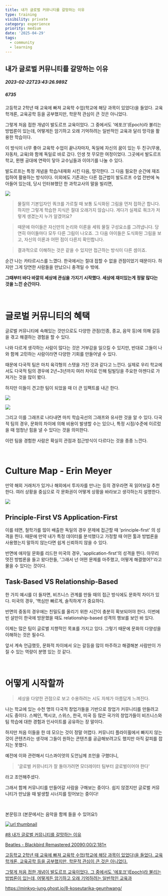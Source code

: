 ```yaml
---
title: 내가 글로벌 커뮤니티를 갈망하는 이유
type: training
visibility: private
category: experience
priority: medium
date: '2025-04-29'
tags:
  - community
  - learning
---
```

## 내가 글로벌 커뮤니티를 갈망하는 이유
##### 2023-02-22T23:43:26.989Z
##### 6735

<p>고등학교 2학년 때 교육에 빠져 교육학 수업(학교에 해당 과목이 있었다)을 들었다. 교육학개론, 교육공학 등을 공부했지만, 학문적 관심이 큰 것은 아니었다.</p><p>그렇게 처음 접한 개념이 발도르프 교육이었다. 그 중에서도 '에포크'(Epoch)라 불리는 방법론이 있는데, 어떻게든 암기하고 오래 기억하려는 일반적인 교육과 달리 망각을 활용한 학습이다.</p><p>이 방식이 너무 좋아 교육학 수업이 끝나자마자, 독일에 자신의 꿈이 있는 두 친구(무용, 자동차, 교육)와 함께 독일로 바로 갔다. 인생 첫 무모한 여정이었다. 그곳에서 발도르프 학교, 뮌헨 공대에 연락이 닿아 교수님들과 이야기를 나눌 수 있다.</p><p>발도르프는 특정 개념을 학습/내재화 시킨 다음, 망각한다. 그 다음 필요한 순간에 재조립하여 활용하는 방식이다. 이외에도 기존과는 다른 접근법이 발도르프 수업 전반에 녹아들어 있는데, 당시 인터뷰했던 한 과학교사의 말을 빌리면,</p><p><img src="https://media.disquiet.io/images/makerlog/ecece1db4864dbc218563476bdb7060ea8c41c78863eae68bcfc74dbc967cfdb"></p><blockquote>물질의 기본입자인 쿼크를 가르칠 때 보통 도식화된 그림을 먼저 접하곤 합니다. 하지만 그렇게 학습한 지식은 절대 오래가지 않습니다. 게다가 실제로 쿼크가 저렇게 생겼는지 누가 알겠어요?</blockquote><blockquote>때문에 아이들은 자신만의 논리와 이론을 세워 물질 구성요소를 그려냅니다. 당연히 아이들마다 모두 다른 그림이 나오죠. 그 다음 아이들은 도식화된 그림을 보고, 자신의 이론과 어떤 점이 다른지 확인합니다.</blockquote><blockquote>결과적으로 이해하는 것은 같을 수 있지만 접근하는 방식이 다른 셈이죠.</blockquote><p>순간 나는 카타르시스를 느꼈다. 한국에서는 절대 접할 수 없을 관점이었기 때문이다. 하지만 그게 당연한 사람들을 만났으니 충격일 수 밖에.</p><p><strong>그때부터 바다 바깥의 세상에 관심을 가지기 시작했다. 세상에 재미있는게 정말 많다는 것을 느낀 순간이다.</strong></p><p><br></p><h1>글로벌 커뮤니티의 혜택</h1><p>글로벌 커뮤니티에 속해있는 것만으로도 다양한 관점(인종, 종교, 음악 등)에 의해 갈등을 겪고 해결하는 경험을 할 수 있다.</p><p>나와 다르게 생각하는 사람이 많다는 것은 거부감을 일으킬 수 있지만, 반대로 그들이 나와 함께 고민하는 사람이라면 다양한 기회를 만들어낼 수 있다.</p><p>때문에 다국적 팀은 마치 육각형의 스탯을 가진 것과 같다고 느낀다. 실제로 우리 학교에서도 다국적 팀의 경우에 2년~3년까지 여러 차이로 인해 팀빌딩을 주요한 아젠다로 가져가는 것을 많이 봤다.</p><p>하지만 이들이 견고한 팀이 되었을 때 더 큰 임팩트를 내곤 한다.</p><p><img src="https://media.disquiet.io/images/makerlog/a939fede4708722e2ce63165d4a249fbafbcddffd79a0c72c45835b6fc8a2520"></p><p><img src="https://media.disquiet.io/images/makerlog/0daf11cfac94b7d97dc34e549d47657f92a0b4147b1fbab2b55231779c83a768"></p><p>그리고 이를 그래프로 나타내면 마치 학습곡선의 그래프와 유사한&nbsp;것을 알 수 있다. 다국적 팀의 경우, 문화의 차이에 의해 비용이 발생할 수는 있으나, 특정 시점/수준에 이르렀을 때 엄청난 힘을 낼 수 있다는 것을 의미한다.</p><p>이런 팀을 경험한 사람은 확실히 관점과 접근방식이 다르다는 것을 종종 느낀다.</p><p><br></p><h1>Culture Map - Erin Meyer</h1><p>만약 해외 거래처가 있거나 해외에서 투자자를 만나는 등의 경우라면 꼭 읽어보길 추천한다. 여러 상황을 중심으로 각 문화권이 어떻게 상황을 바라보고 생각하는지 설명한다.</p><p><img src="https://media.disquiet.io/images/makerlog/891476edcba69af838d3c2f9723c94fd2d97fbc4ef67313d3024026bc74907e4"></p><h2>Principle-First VS Application-First</h2><p>이를 테면, 철학가를 많이 배출한 독일의 경우 문제에 접근할 때 'principle-first' 의 성격을 띈다. 때문에 만약 내가 특정 데이터를 분석했다고 가정할 때 어떤 툴과 방법론을 사용했는지 말하지 않는다면 쉽게 신뢰하지 않을 수 있다.</p><p>반면에 애자일 문화를 리드한 미국의 경우, 'application-first'의 성격을 띈다. 아무리 멋진 방법론을 들고 왔다한들, '그래서 넌 어떤 문제를 마주했고, 어떻게 해결했어?'라고 물을 수 있다는 것이다.</p><h2>Task-Based VS Relationship-Based</h2><p>한 가지 예시를 더 들자면, 비즈니스 관계를 만들 때의 접근 방식에도 문화적 차이가 있다. 미국의 경우, '핵심만 빠르게, 솔직하게'가 중요하다.</p><p>반면의 중동의 경우에는 친밀도를 올리기 위한 시간이 충분히 확보되어야 한다. 이번에 빈 살만이 한국에 방문했을 때도 relationship-based 성격의 행보를 보인 바 있다.</p><p>이제는 많은 팀이 글로벌 지향적인 목표를 가지고 있다. 그렇기 때문에 문화의 다양성을 이해하는 것은 필수다.</p><p>앞서 계속 언급했듯, 문화적 차이에서 오는 갈등을 많이 마주하고 해결해본 사람만이 가질 수 있는 역량이 분명 있는 것 같다.</p><p><br></p><h1>어떻게 시작할까</h1><blockquote>세상을 다양한 관점으로 보고 수용하려는 시도 자체가 아름답게 느껴진다.</blockquote><p>나는 학교에 있는 수천 명의 다국적 창업가들을 기반으로 창업가 커뮤니티를 만들려고 시도 중이다. 스페인, 멕시코, 스위스, 한국, 미국 등 많은 국가의 창업가들이 비즈니스와 팀 학습에 대한 경험과 인사이트를 공유하는 장 말이다.</p><p>하지만 처음 이들을 한 데 모으는 것이 정말 어렵다. 커뮤니티 플라이휠에서 빠지지 않는 것이 콘텐츠라는 생각에 그들이 원하는 콘텐츠를 공급해보려고도 했지만 아직 갈피를 잡지는 못했다.</p><p>예전에 이와 관련해서 디스콰이엇의 도언님께 조언을 구했더니,</p><blockquote>'글로벌 커뮤니티가 잘 돌아가려면&nbsp;모더레이터 팀부터 글로벌이어야 한다'</blockquote><p>라고 조언해주셨다.</p><p>그래서 함께 커뮤니티를 만들어갈 사람을 구해보는 중이다. 쉽지 않겠지만 글로벌 커뮤니티가 만났을 때 발생할 시너지를 믿어보는 중이다!</p><p><br></p><p>본문링크 (본문에서는 음악을 함께 들을 수 있어요!)</p><div class="bookmark" contenteditable="false" data="{&quot;metadata&quot;:{&quot;title&quot;:&quot;#8 내가 글로벌 커뮤니티를 갈망하는 이유&quot;,&quot;description&quot;:&quot;Beatles - Blackbird Remastered 20090:00/2:181×\n\n고등학교 2학년 때 교육에 빠져 교육학 수업(학교에 해당 과목이 있었다)을 들었다. 교육학개론, 교육공학 등을 공부했지만, 학문적 관심이 큰 것은 아니었다.\n\n그렇게 처음 접한 개념이 발도르프 교육이었다. 그 중에서도 '에포크'(Epoch)라 불리는 방법론이 있는데, 어떻게든 암기하고 오래 기억하려는 일반적인 교육과&quot;,&quot;language&quot;:&quot;en&quot;,&quot;type&quot;:&quot;article&quot;,&quot;url&quot;:&quot;https://minkyo-jung.ghost.io/8-koseutarika-geunhwang/&quot;,&quot;provider&quot;:&quot;정민교의 Learning Diary&quot;,&quot;keywords&quot;:[&quot;LEINN&quot;],&quot;published&quot;:&quot;2023-02-21T22:05:15.000Z&quot;,&quot;modified&quot;:&quot;2023-02-21T22:05:19.000Z&quot;,&quot;twitter&quot;:&quot;@ghost&quot;,&quot;image&quot;:&quot;https://minkyo-jung.ghost.io/content/images/2023/02/Screen-Shot-2023-02-22-at-5.57.15-AM.png&quot;,&quot;icon&quot;:&quot;https://minkyo-jung.ghost.io/content/images/size/w256h256/2023/02/IMG_1128-1.png&quot;},&quot;imgUrl&quot;:&quot;https://minkyo-jung.ghost.io/content/images/2023/02/Screen-Shot-2023-02-22-at-5.57.15-AM.png&quot;,&quot;url&quot;:&quot;https://minkyo-jung.ghost.io/8-koseutarika-geunhwang/&quot;}"><a href="https://minkyo-jung.ghost.io/8-koseutarika-geunhwang/" target="_blank" rel="noreferrer" class="sc-khsrKC ldFSQn"><img src="https://minkyo-jung.ghost.io/content/images/2023/02/Screen-Shot-2023-02-22-at-5.57.15-AM.png" class="meta-image" alt="url thumbnail" referrerpolicy="no-referrer"><div class="meta-info"><p class="meta-title">#8 내가 글로벌 커뮤니티를 갈망하는 이유</p><p class="meta-description">Beatles - Blackbird Remastered 20090:00/2:181×

고등학교 2학년 때 교육에 빠져 교육학 수업(학교에 해당 과목이 있었다)을 들었다. 교육학개론, 교육공학 등을 공부했지만, 학문적 관심이 큰 것은 아니었다.

그렇게 처음 접한 개념이 발도르프 교육이었다. 그 중에서도 '에포크'(Epoch)라 불리는 방법론이 있는데, 어떻게든 암기하고 오래 기억하려는 일반적인 교육과</p><p class="meta-url">https://minkyo-jung.ghost.io/8-koseutarika-geunhwang/</p></div></a></div><p><br></p>
